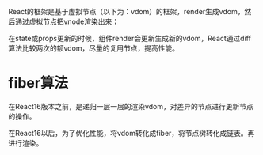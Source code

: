 React的框架是基于虚拟节点（以下为：vdom）的框架，render生成vdom，然后通过虚拟节点把vnode渲染出来；

在state或props更新的时候，组件render会更新生成新的vdom，React通过diff算法比较两次的额vdom，尽量的复用节点，提高性能。

# fiber算法

在React16版本之前，是递归一层一层的渲染vdom，对差异的节点进行更新节点的操作。

在React16以后，为了优化性能，将vdom转化成fiber，将节点树转化成链表。再进行渲染。
